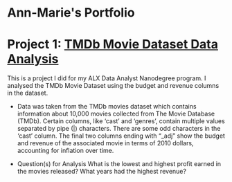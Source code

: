 # Ann-Marie's Portfolio

# Project 1: [TMDb Movie Dataset Data Analysis](https://classroom.udacity.com/nanodegrees/nd002-alg-t2/parts/cd0000/modules/306f0239-bb80-45c6-bf45-37ee745a63d6/lessons/ls0526/concepts/8301984f-672a-4a93-8dd3-fb771c95d044)

This is a project I did for my ALX Data Analyst Nanodegree program. I analysed the TMDb Movie Dataset using the budget and revenue columns in the dataset.

* Data was taken from the TMDb movies dataset which contains information about 10,000 movies collected from The Movie Database (TMDb). Certain columns, like ‘cast’ and ‘genres’, contain multiple values separated by pipe (|) characters. There are some odd characters in the ‘cast’ column. The final two columns ending with “_adj” show the budget and revenue of the associated movie in terms of 2010 dollars, accounting for inflation over time.

* Question(s) for Analysis
What is the lowest and highest profit earned in the movies released?
What years had the highest revenue?
